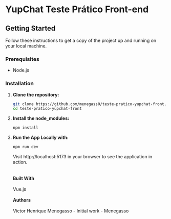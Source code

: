 # YupChat Teste Prático Front-end

## Getting Started

Follow these instructions to get a copy of the project up and running on your local machine.

### Prerequisites

- Node.js

### Installation

1. **Clone the repository:**
   ```bash
   git clone https://github.com/menegass0/teste-pratico-yupchat-front.git
   cd teste-pratico-yupchat-front
2. **Install the node_modules:**
   ```bash
   npm install
3.  **Run the App Locally with:**
    ```bash
    npm run dev
    ```
    Visit http://localhost:5173 in your browser to see the application in action.<br><br><br>
**Built With**<br>
    <br>Vue.js<br><br>
**Authors**<br>
    <br>Victor Henrique Menegasso - Initial work - Menegasso<br><br>


